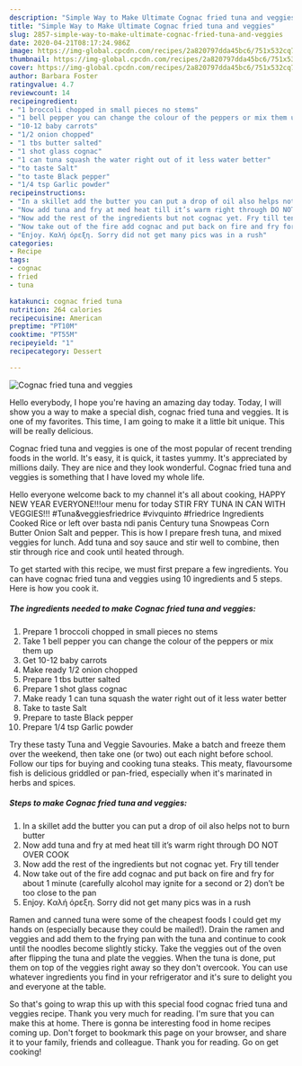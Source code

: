 ```yaml
---
description: "Simple Way to Make Ultimate Cognac fried tuna and veggies"
title: "Simple Way to Make Ultimate Cognac fried tuna and veggies"
slug: 2857-simple-way-to-make-ultimate-cognac-fried-tuna-and-veggies
date: 2020-04-21T08:17:24.986Z
image: https://img-global.cpcdn.com/recipes/2a820797dda45bc6/751x532cq70/cognac-fried-tuna-and-veggies-recipe-main-photo.jpg
thumbnail: https://img-global.cpcdn.com/recipes/2a820797dda45bc6/751x532cq70/cognac-fried-tuna-and-veggies-recipe-main-photo.jpg
cover: https://img-global.cpcdn.com/recipes/2a820797dda45bc6/751x532cq70/cognac-fried-tuna-and-veggies-recipe-main-photo.jpg
author: Barbara Foster
ratingvalue: 4.7
reviewcount: 14
recipeingredient:
- "1 broccoli chopped in small pieces no stems"
- "1 bell pepper you can change the colour of the peppers or mix them up"
- "10-12 baby carrots"
- "1/2 onion chopped"
- "1 tbs butter salted"
- "1 shot glass cognac"
- "1 can tuna squash the water right out of it less water better"
- "to taste Salt"
- "to taste Black pepper"
- "1/4 tsp Garlic powder"
recipeinstructions:
- "In a skillet add the butter you can put a drop of oil also helps not to burn butter"
- "Now add tuna and fry at med heat till it’s warm right through DO NOT OVER COOK"
- "Now add the rest of the ingredients but not cognac yet. Fry till tender"
- "Now take out of the fire add cognac and put back on fire and fry for about 1 minute (carefully alcohol may ignite for a second or 2) don’t be too close to the pan"
- "Enjoy. Kαλή όρεξη. Sorry did not get many pics was in a rush"
categories:
- Recipe
tags:
- cognac
- fried
- tuna

katakunci: cognac fried tuna 
nutrition: 264 calories
recipecuisine: American
preptime: "PT10M"
cooktime: "PT55M"
recipeyield: "1"
recipecategory: Dessert

---
```



![Cognac fried tuna and veggies](https://img-global.cpcdn.com/recipes/2a820797dda45bc6/751x532cq70/cognac-fried-tuna-and-veggies-recipe-main-photo.jpg)

Hello everybody, I hope you're having an amazing day today. Today, I will show you a way to make a special dish, cognac fried tuna and veggies. It is one of my favorites. This time, I am going to make it a little bit unique. This will be really delicious.

Cognac fried tuna and veggies is one of the most popular of recent trending foods in the world. It's easy, it is quick, it tastes yummy. It's appreciated by millions daily. They are nice and they look wonderful. Cognac fried tuna and veggies is something that I have loved my whole life.

Hello everyone welcome back to my channel it&#39;s all about cooking, HAPPY NEW YEAR EVERYONE!!!our menu for today STIR FRY TUNA IN CAN WITH VEGGIES!!! #Tuna&amp;veggiesfriedrice #vivquinto #friedrice Ingredients Cooked Rice or left over basta ndi panis Century tuna Snowpeas Corn Butter Onion Salt and pepper. This is how I prepare fresh tuna, and mixed veggies for lunch. Add tuna and soy sauce and stir well to combine, then stir through rice and cook until heated through.


To get started with this recipe, we must first prepare a few ingredients. You can have cognac fried tuna and veggies using 10 ingredients and 5 steps. Here is how you cook it.

<!--inarticleads1-->

##### The ingredients needed to make Cognac fried tuna and veggies:

1. Prepare 1 broccoli chopped in small pieces no stems
1. Take 1 bell pepper you can change the colour of the peppers or mix them up
1. Get 10-12 baby carrots
1. Make ready 1/2 onion chopped
1. Prepare 1 tbs butter salted
1. Prepare 1 shot glass cognac
1. Make ready 1 can tuna squash the water right out of it less water better
1. Take to taste Salt
1. Prepare to taste Black pepper
1. Prepare 1/4 tsp Garlic powder


Try these tasty Tuna and Veggie Savouries. Make a batch and freeze them over the weekend, then take one (or two) out each night before school. Follow our tips for buying and cooking tuna steaks. This meaty, flavoursome fish is delicious griddled or pan-fried, especially when it&#39;s marinated in herbs and spices. 

<!--inarticleads2-->

##### Steps to make Cognac fried tuna and veggies:

1. In a skillet add the butter you can put a drop of oil also helps not to burn butter
1. Now add tuna and fry at med heat till it’s warm right through DO NOT OVER COOK
1. Now add the rest of the ingredients but not cognac yet. Fry till tender
1. Now take out of the fire add cognac and put back on fire and fry for about 1 minute (carefully alcohol may ignite for a second or 2) don’t be too close to the pan
1. Enjoy. Kαλή όρεξη. Sorry did not get many pics was in a rush


Ramen and canned tuna were some of the cheapest foods I could get my hands on (especially because they could be mailed!). Drain the ramen and veggies and add them to the frying pan with the tuna and continue to cook until the noodles become slightly sticky. Take the veggies out of the oven after flipping the tuna and plate the veggies. When the tuna is done, put them on top of the veggies right away so they don&#39;t overcook. You can use whatever ingredients you find in your refrigerator and it&#39;s sure to delight you and everyone at the table. 

So that's going to wrap this up with this special food cognac fried tuna and veggies recipe. Thank you very much for reading. I'm sure that you can make this at home. There is gonna be interesting food in home recipes coming up. Don't forget to bookmark this page on your browser, and share it to your family, friends and colleague. Thank you for reading. Go on get cooking!
